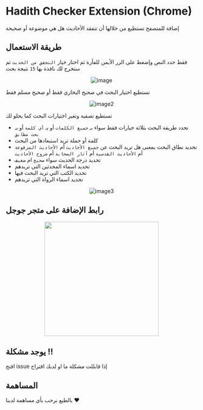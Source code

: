 # Hadith Checker Extension (Chrome)

إضافة للمتصفح تستطيع من خلالها أن تتفقد الأحاديث هل هي موضوعة أو صحيحة

## طريقة الاستعمال

فقط حدد النص وإضغط على الزر الأيمن للفأرة ثم اختار خيار `التحقق من الحديث` ثم ستخرج لك نافذة بها `15` نتيجة بحث

<div align="center">

![image](https://user-images.githubusercontent.com/69223584/218287950-2363ff60-a450-429a-9cfb-c932ef32e7a8.png)

</div>

تستطيع اختيار البحث في صحيح البخاري فقط أو صحيح مسلم فقط   

<div align="center">

![image2](https://user-images.githubusercontent.com/69223584/218287955-4e645152-3574-43f9-b5d0-7b55a1cdcb54.png)

</div>

تستطيع تصفية وتغير اختيارات البحث كما يحلو لك  

- تحدد طريقة البحث بثلاثة خيارات فقط سواء بـ `جميع الكلمات` أو بـ `أي كلمة` أو بـ `بحث مطابق`
- كلمة أو جملة تريد استبعادها من البحث
- تحديد نطاق البحث بمعنى هل تريد البحث عن `جميع الأحاديث` أم `الأحاديث المرفوعة` أم `الأحاديث القدسية` أم `آثار الصحابة` أم `شروح الأحاديث`
- تحديد درجة الحديث سواء `صحيح` ام `ضعيف`
- تحديد اسماء المحدثين التي تريدهم
- تحديد الكتب التي تريد البحث فيها
- تحديد اسماء الرواة التي تريدهم

<div align="center">

![image3](https://user-images.githubusercontent.com/69223584/218287960-d156784d-0350-4dfb-a29e-7c4e321aa817.png)

</div>

## رابط الإضافة على متجر جوجل

<div align="center">

<a href="https://chrome.google.com/webstore/detail/hadith-checker/cfbllcckohbiiplkigbfllfphhakanke" target="_blank">

   <img src="https://camo.githubusercontent.com/67412515c4d8584d1ebbfd028590488eb8e6b8fe92deb2b95069c3d246f847dd/68747470733a2f2f73746f726167652e676f6f676c65617069732e636f6d2f7765622d6465762d75706c6f6164732f696d6167652f576c443877433667386b685957504a5573516365516b6858536c76312f485273394d50756661314a316835676c4e6875742e706e67" width="300px">

</a>
</div>

## يوجد مشكلة !!

افتح issue إذا قابللت مشكلة ما او لديك اقتراح

## المساهمة

بالطبع نرحب بأي مساهمة لدينا ❤
